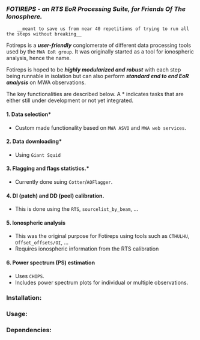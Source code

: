 ### ***FOTIREPS - an RTS EoR Processing Suite, for Friends Of The Ionosphere.*** 
        __meant to save us from near 40 repetitions of trying to run all the steps without breaking__

Fotireps is a ***user-friendly*** conglomerate of different data processing tools used by the `MWA EoR group`. It was originally started as a tool for ionospheric analysis, hence the name.

Fotireps is hoped to be ***highly modularized and robust*** with each step being runnable in isolation but can also perform ***standard end to end EoR analysis*** on MWA observations.

The key functionalities are described below. A \* indicates tasks that are either still under development or not yet integrated.

#### 1. Data selection* 
- Custom made functionality based on `MWA ASVO` and `MWA web services`.

#### 2. Data downloading*

- Using `Giant Squid`

#### 3. Flagging and flags statistics.*

- Currently done suing `Cotter`/`AOFlagger`.

#### 4. DI (patch) and DD (peel) calibration.
- This is done using the `RTS`, `sourcelist_by_beam`, ...

#### 5. Ionospheric analysis 

- This was the original purpose for Fotireps using tools such as `CTHULHU`,  `Offset_offsets/OI`, ...
- Requires ionospheric information from the RTS calibration

#### 6. Power spectrum (PS) estimation

- Uses `CHIPS`.
- Includes power spectrum plots for individual or multiple observations.

### Installation:

### Usage:

### Dependencies:
